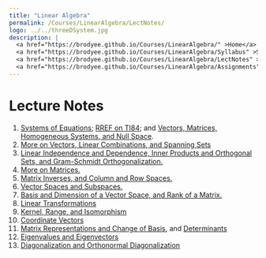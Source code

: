 ```yaml
---
title: "Linear Algebra"
permalink: /Courses/LinearAlgebra/LectNotes/
logo: ../../threeDSystem.jpg
description: |
  <a href="https://brodyee.github.io/Courses/LinearAlgebra/" >Home</a> <br />
  <a href="https://brodyee.github.io/Courses/LinearAlgebra/Syllabus" >Syllabus</a> <br />
  <a href="https://brodyee.github.io/Courses/LinearAlgebra/LectNotes" >Lecture Notes</a> <br />
  <a href="https://brodyee.github.io/Courses/LinearAlgebra/Assignments" >Assignments</a>
---
```


# Lecture Notes

1. [Systems of Equations](https://brodyee.github.io/Courses/LinearAlgebra/lectureNotes/lecture1.html); [RREF on TI84](https://education.ti.com/en/customer-support/knowledge-base/ti-83-84-plus-family/product-usage/34713); and [Vectors, Matrices, Homogeneous Systems, and Null Space](https://brodyee.github.io/Courses/LinearAlgebra/lectureNotes/lecture2.html).
2. [More on Vectors, Linear Combinations, and Spanning Sets](https://brodyee.github.io/Courses/LinearAlgebra/lectureNotes/lecture3.html)
3. [Linear Independence and Dependence, Inner Products and Orthogonal Sets, and Gram-Schmidt Orthogonalization.](https://brodyee.github.io/Courses/LinearAlgebra/lectureNotes/lecture4.html)
4. [More on Matrices.](https://brodyee.github.io/Courses/LinearAlgebra/lectureNotes/lecture5.html)
5. [Matrix Inverses, and Column and Row Spaces.](https://brodyee.github.io/Courses/LinearAlgebra/lectureNotes/lecture6.html)
6. [Vector Spaces and Subspaces.](https://brodyee.github.io/Courses/LinearAlgebra/lectureNotes/lecture7.html)
7. [Basis and Dimension of a Vector Space, and Rank of a Matrix.](https://brodyee.github.io/Courses/LinearAlgebra/lectureNotes/lecture8.html)
8. [Linear Transformations](https://brodyee.github.io/Courses/LinearAlgebra/lectureNotes/LinearTrans.html)
9. [Kernel, Range, and Isomorphism](https://brodyee.github.io/Courses/LinearAlgebra/lectureNotes/KernelRangeIsomo.html)
10. [Coordinate Vectors](https://brodyee.github.io/Courses/LinearAlgebra/lectureNotes/CoordinateVectors.html)
11. [Matrix Representations and Change of Basis](https://brodyee.github.io/Courses/LinearAlgebra/lectureNotes/MatrixRepChangeBasis.html), and [Determinants](https://brodyee.github.io/Courses/LinearAlgebra/lectureNotes/Determinants.html)
12. [Eigenvalues and Eigenvectors](https://brodyee.github.io/Courses/LinearAlgebra/lectureNotes/EigenVals-Vecs.html)
13. [Diagonalization and Orthonormal Diagonalization](https://brodyee.github.io/Courses/LinearAlgebra/lectureNotes/Diagonalization.html)

